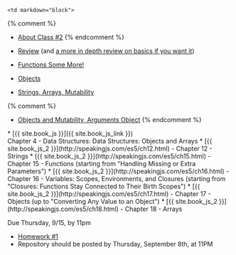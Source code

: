 	<td markdown="block">
{% comment %}
* [About Class #2](slides/02/meta.html)
{% endcomment %}

* [Review](slides/02/review.html) (and [a more in depth review on basics if you want it](slides/02/review-basics.html))
* [Functions Some More!](slides/02/functions-addendum.html)
* [Objects](slides/02/objects.html)
* [Strings, Arrays, Mutability](slides/02/strings-arrays.html)

{% comment %}
* [Objects and Mutability, Arguments Object](slides/02/objects-addendum.html)
{% endcomment %}



</td>
	<td markdown="block">
* [{{ site.book_js }}]({{ site.book_js_link }}) <br> Chapter 4 - Data Structures: Data Structures: Objects and Arrays
* [{{ site.book_js_2 }}](http://speakingjs.com/es5/ch12.html) - Chapter 12 - Strings
* [{{ site.book_js_2 }}](http://speakingjs.com/es5/ch15.html) - Chapter 15 - Functions (starting from "Handling Missing or Extra Parameters")
* [{{ site.book_js_2 }}](http://speakingjs.com/es5/ch16.html) - Chapter 16 -  Variables: Scopes, Environments, and Closures (starting from "Closures: Functions Stay Connected to Their Birth Scopes")
* [{{ site.book_js_2 }}](http://speakingjs.com/es5/ch17.html) - Chapter 17 - Objects (up to "Converting Any Value to an Object")
* [{{ site.book_js_2 }}](http://speakingjs.com/es5/ch18.html) - Chapter 18 - Arrays


</td>
	<td markdown="block">


Due Thursday, 9/15, by 11pm

* [Homework #1](homework/01.html)
* Repository should be posted by Thursday, September 8th, at 11PM

</td>
